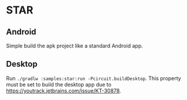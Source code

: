 STAR
====

Android
-------

Simple build the apk project like a standard Android app.

Desktop
-------

Run `./gradlw :samples:star:run -Pcircuit.buildDesktop`. This property must be set to build the desktop app due to https://youtrack.jetbrains.com/issue/KT-30878.
